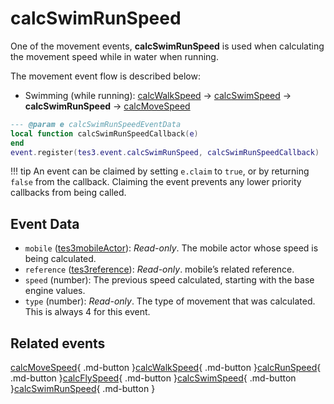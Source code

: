 # calcSwimRunSpeed
<div class="search_terms" style="display: none">calcswimrunspeed</div>

<!---
	This file is autogenerated. Do not edit this file manually. Your changes will be ignored.
	More information: https://github.com/MWSE/MWSE/tree/master/docs
-->

One of the movement events, **calcSwimRunSpeed** is used when calculating the movement speed while in water when running.

The movement event flow is described below:

- Swimming (while running): [calcWalkSpeed](https://mwse.github.io/MWSE/events/calcWalkSpeed) -> [calcSwimSpeed](https://mwse.github.io/MWSE/events/calcSwimSpeed) -> **calcSwimRunSpeed** -> [calcMoveSpeed](https://mwse.github.io/MWSE/events/calcMoveSpeed)

```lua
--- @param e calcSwimRunSpeedEventData
local function calcSwimRunSpeedCallback(e)
end
event.register(tes3.event.calcSwimRunSpeed, calcSwimRunSpeedCallback)
```

!!! tip
	An event can be claimed by setting `e.claim` to `true`, or by returning `false` from the callback. Claiming the event prevents any lower priority callbacks from being called.

## Event Data

* `mobile` ([tes3mobileActor](../types/tes3mobileActor.md)): *Read-only*. The mobile actor whose speed is being calculated.
* `reference` ([tes3reference](../types/tes3reference.md)): *Read-only*. mobile’s related reference.
* `speed` (number): The previous speed calculated, starting with the base engine values.
* `type` (number): *Read-only*. The type of movement that was calculated. This is always 4 for this event.


## Related events

[calcMoveSpeed](./calcMoveSpeed.md){ .md-button }[calcWalkSpeed](./calcWalkSpeed.md){ .md-button }[calcRunSpeed](./calcRunSpeed.md){ .md-button }[calcFlySpeed](./calcFlySpeed.md){ .md-button }[calcSwimSpeed](./calcSwimSpeed.md){ .md-button }[calcSwimRunSpeed](./calcSwimRunSpeed.md){ .md-button }


